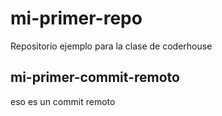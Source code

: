 # mi-primer-repo
Repositorio ejemplo para la clase de coderhouse

## mi-primer-commit-remoto
eso es un commit remoto
